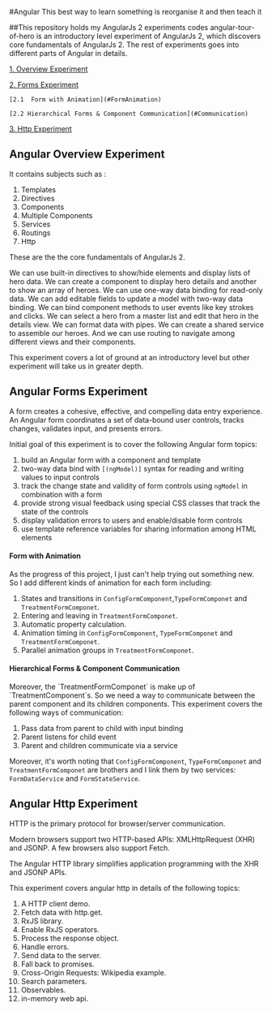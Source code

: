 #Angular
This best way to learn something is reorganise it and then teach it

##This repository holds my AngularJs 2 experiments codes 
angular-tour-of-hero is an introductory level experiment of AngularJs 2, which discovers core fundamentals of AngularJs 2.
The rest of experiments goes into different parts of Angular in details. 

[1. Overview Experiment](#Overview)

[2. Forms Experiment](#Forms)

    [2.1  Form with Animation](#FormAnimation)
	
    [2.2 Hierarchical Forms & Component Communication](#Communication)

[3. Http Experiment](#Http)

<h2 id='Overview'> Angular Overview Experiment </h2> 
It contains subjects such as :

1. Templates
2. Directives
3. Components
4. Multiple Components
5. Services
6. Routings
7. Http

These are the the core fundamentals of AngularJs 2. 

We can use built-in directives to show/hide elements and display lists of hero data. We can create a component to display hero details and another to show an array of heroes. We can use one-way data binding for read-only data. We can add editable fields to update a model with two-way data binding. We can bind component methods to user events like key strokes and clicks. We can select a hero from a master list and edit that hero in the details view. We can format data with pipes. We can create a shared service to assemble our heroes. And we can use routing to navigate among different views and their components. 

This experiment covers a lot of ground at an introductory level but other experiment will take us in greater depth.

<h2 id='Forms'>Angular Forms Experiment</h2> 
A form creates a cohesive, effective, and compelling data entry experience. 
An Angular form coordinates a set of data-bound user controls, 
tracks changes, validates input, and presents errors.

Initial goal of this experiment is to cover the following Angular form topics:

1. build an Angular form with a component and template
2. two-way data bind with `[(ngModel)]` syntax for reading and writing values to input controls
3. track the change state and validity of form controls using `ngModel` in combination with a form
4. provide strong visual feedback using special CSS classes that track the state of the controls
5. display validation errors to users and enable/disable form controls
6. use template reference variables for sharing information among HTML elements

<h4 id='FormAnimation'> Form with Animation</h4>
As the progress of this project, I just can't help trying out something new. So I add different kinds of 
animation for each form including:

1. States and transitions in `ConfigFormComponent`,`TypeFormComponet` and `TreatmentFormComponet`.
2. Entering and leaving in `TreatmentFormComponet`.
3. Automatic property calculation. 
4. Animation timing in `ConfigFormComponent`, `TypeFormComponet` and `TreatmentFormComponet`.
5. Parallel animation groups in `TreatmentFormComponet`.
 
<h4 id='Communication'> Hierarchical Forms & Component Communication </h4>
Moreover, the `TreatmentFormComponet` is make up of `TreatmentComponent`s. So we need a way to communicate 
between the parent component and its children components. This experiment covers the following ways of communication:

1. Pass data from parent to child with input binding
2. Parent listens for child event
3. Parent and children communicate via a service

Moreover, it's worth noting that `ConfigFormComponent`, `TypeFormComponet` and `TreatmentFormComponet` 
are brothers and I link them by two services: `FormDataService` and `FormStateService`. 


<h2 id='Http'>Angular Http Experiment</h2> 
HTTP is the primary protocol for browser/server communication.

Modern browsers support two HTTP-based APIs: XMLHttpRequest (XHR) and JSONP. A few browsers also support Fetch.

The Angular HTTP library simplifies application programming with the XHR and JSONP APIs.

This experiment covers angular http in details of the following topics:

1. A HTTP client demo.
2. Fetch data with http.get.
3. RxJS library.
4. Enable RxJS operators.
5. Process the response object.
6. Handle errors.
7. Send data to the server.
8. Fall back to promises.
9. Cross-Origin Requests: Wikipedia example.
10. Search parameters.
11. Observables.
12. in-memory web api.


